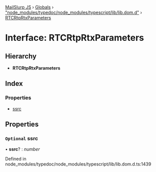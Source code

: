 [MailSlurp JS](../README.md) › [Globals](../globals.md) › ["node_modules/typedoc/node_modules/typescript/lib/lib.dom.d"](../modules/_node_modules_typedoc_node_modules_typescript_lib_lib_dom_d_.md) › [RTCRtpRtxParameters](_node_modules_typedoc_node_modules_typescript_lib_lib_dom_d_.rtcrtprtxparameters.md)

# Interface: RTCRtpRtxParameters

## Hierarchy

* **RTCRtpRtxParameters**

## Index

### Properties

* [ssrc](_node_modules_typedoc_node_modules_typescript_lib_lib_dom_d_.rtcrtprtxparameters.md#optional-ssrc)

## Properties

### `Optional` ssrc

• **ssrc**? : *number*

Defined in node_modules/typedoc/node_modules/typescript/lib/lib.dom.d.ts:1439
